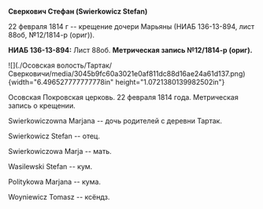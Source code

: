 **Сверкович Стефан (Swierkowicz Stefan)**

22 февраля 1814 г -- крещение дочери Марьяны (НИАБ 136-13-894, лист
88об, №12/1814-р (ориг)).

**НИАБ 136-13-894:** Лист 88об. **Метрическая запись №12/1814-р
(ориг).**

![](./Осовская волость/Тартак/Сверковичи/media/3045b9fc60a3021e0af811dc88d16ae24a61d137.png){width="6.496527777777778in"
height="1.0721380139982502in"}

Осовская Покровская церковь. 22 февраля 1814 года. Метрическая запись о
крещении.

Swierkowiczowna Marjana -- дочь родителей с деревни Тартак.

Swierkowicz Stefan -- отец.

Swierkowiczowa Marja -- мать.

Wasilewski Stefan -- кум.

Politykowa Marjana -- кума.

Woyniewicz Tomasz -- ксёндз.
